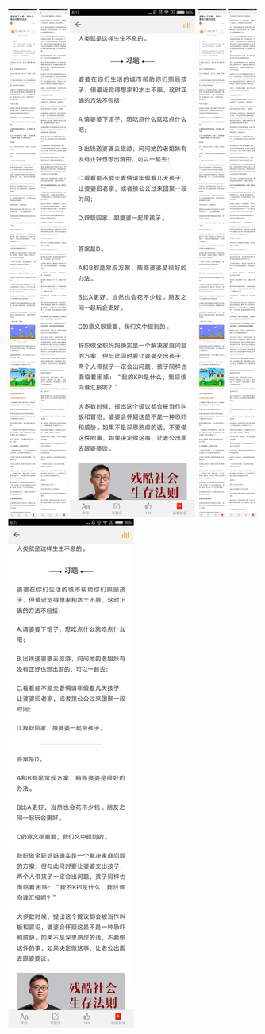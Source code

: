 ![](../../images/2017年03月/GX0309-婆媳有了矛盾，为什么要站在媳妇这边.png)
![](../../images/2017年03月/GX0309-婆媳有了矛盾，为什么要站在媳妇这边2.png)
![](../../images/2017年03月/GX0309-婆媳有了矛盾，为什么要站在媳妇这边3.png)
![](../../images/2017年03月/GX0309-婆媳有了矛盾，为什么要站在媳妇这边.png)
![](../../images/2017年03月/GX0309-婆媳有了矛盾，为什么要站在媳妇这边2.png)
![](../../images/2017年03月/GX0309-婆媳有了矛盾，为什么要站在媳妇这边3.png)
